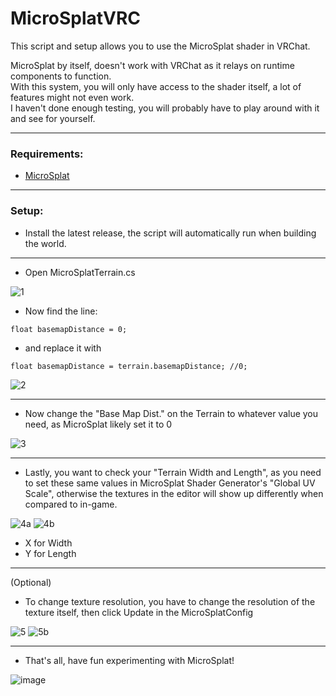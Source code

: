 # MicroSplatVRC
This script and setup allows you to use the MicroSplat shader in VRChat.

MicroSplat by itself, doesn't work with VRChat as it relays on runtime components to function.<br>
With this system, you will only have access to the shader itself, a lot of features might not even work.<br>
I haven't done enough testing, you will probably have to play around with it and see for yourself.

---

### Requirements:
- [MicroSplat](https://assetstore.unity.com/packages/tools/terrain/microsplat-96478)

---

### Setup:

- Install the latest release, the script will automatically run when building the world.

---

- Open MicroSplatTerrain.cs

![1](https://github.com/TealDealMeal/MicroSplatVRC/assets/97361953/de6453b9-2459-46be-832e-d965def26aea)

- Now find the line:

```float basemapDistance = 0;```

- and replace it with

```float basemapDistance = terrain.basemapDistance; //0;```

![2](https://github.com/TealDealMeal/MicroSplatVRC/assets/97361953/4e56ac40-564d-4efd-8b25-db0b7e1faee2)

---

- Now change the "Base Map Dist." on the Terrain to whatever value you need, as MicroSplat likely set it to 0

![3](https://github.com/TealDealMeal/MicroSplatVRC/assets/97361953/6d177537-9e46-4a5a-9fa3-b29a44d6d90f)

---

- Lastly, you want to check your "Terrain Width and Length", as you need to set these same values in MicroSplat Shader Generator's "Global UV Scale", otherwise the textures in the editor will show up differently when compared to in-game.

![4a](https://github.com/TealDealMeal/MicroSplatVRC/assets/97361953/75429b40-6799-4e78-ae08-297737957f7f)
![4b](https://github.com/TealDealMeal/MicroSplatVRC/assets/97361953/4effceed-e127-4e3c-a344-89e026013bcb)

- X for Width
- Y for Length

---

(Optional)

- To change texture resolution, you have to change the resolution of the texture itself, then click Update in the MicroSplatConfig

![5](https://github.com/TealDealMeal/MicroSplatVRC/assets/97361953/7769a693-418b-4bbb-a5af-d59f1c72b989)
![5b](https://github.com/TealDealMeal/MicroSplatVRC/assets/97361953/bfca5a7a-f397-4b94-81bc-5336c9fbf03d)

---

- That's all, have fun experimenting with MicroSplat!

![image](https://github.com/TealDealMeal/MicroSplatVRC/assets/97361953/0263c0c8-5ac0-490e-90d1-d91309b49cdc)

